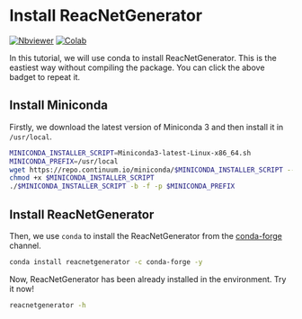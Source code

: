 # Install ReacNetGenerator

[![Nbviewer](https://raw.githubusercontent.com/jupyter/design/master/logos/Badges/nbviewer_badge.svg)](https://nbviewer.jupyter.org/github/tongzhugroup/reacnetgenerator/blob/master/tutorial/install.ipynb?flush_cache=false)
[![Colab](https://img.njzjz.win/?url=colab.research.google.com/assets/colab-badge.svg)](https://colab.research.google.com/github/tongzhugroup/reacnetgenerator/blob/master/tutorial/install.ipynb)

In this tutorial, we will use conda to install ReacNetGenerator. This is the eastiest way without compiling the package. You can click the above badget to repeat it.

## Install Miniconda

Firstly, we download the latest version of Miniconda 3 and then install it in `/usr/local`.

```bash
MINICONDA_INSTALLER_SCRIPT=Miniconda3-latest-Linux-x86_64.sh
MINICONDA_PREFIX=/usr/local
wget https://repo.continuum.io/miniconda/$MINICONDA_INSTALLER_SCRIPT --no-verbose
chmod +x $MINICONDA_INSTALLER_SCRIPT
./$MINICONDA_INSTALLER_SCRIPT -b -f -p $MINICONDA_PREFIX
```

## Install ReacNetGenerator

Then, we use `conda` to install the ReacNetGenerator from the [conda-forge](https://github.com/conda-forge) channel.

```bash
conda install reacnetgenerator -c conda-forge -y
```

Now, ReacNetGenerator has been already installed in the environment. Try it now!

```bash
reacnetgenerator -h
```
